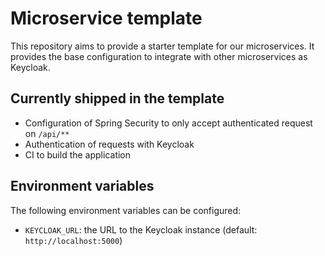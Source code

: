 # Microservice template

This repository aims to provide a starter template for our microservices.
It provides the base configuration to integrate with other microservices as Keycloak.

## Currently shipped in the template

- Configuration of Spring Security to only accept authenticated request on `/api/**`
- Authentication of requests with Keycloak
- CI to build the application

## Environment variables

The following environment variables can be configured:
- `KEYCLOAK_URL`: the URL to the Keycloak instance (default: `http://localhost:5000`)
